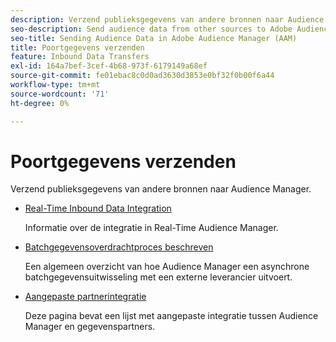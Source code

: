 ```yaml
---
description: Verzend publieksgegevens van andere bronnen naar Audience Manager.
seo-description: Send audience data from other sources to Adobe Audience Manager (AAM).
seo-title: Sending Audience Data in Adobe Audience Manager (AAM)
title: Poortgegevens verzenden
feature: Inbound Data Transfers
exl-id: 164a7bef-3cef-4b68-973f-6179149a68ef
source-git-commit: fe01ebac8c0d0ad3630d3853e0bf32f0b00f6a44
workflow-type: tm+mt
source-wordcount: '71'
ht-degree: 0%

---
```


# Poortgegevens verzenden

Verzend publieksgegevens van andere bronnen naar Audience Manager.

* [Real-Time Inbound Data Integration](/help/using/integration/sending-audience-data/real-time-data-integration/real-time-tech-specs.md)

  Informatie over de integratie in Real-Time Audience Manager.

* [Batchgegevensoverdrachtproces beschreven](/help/using/integration/sending-audience-data/batch-data-transfer-explained/batch-data-transfer-explained.md)

  Een algemeen overzicht van hoe Audience Manager een asynchrone batchgegevensuitwisseling met een externe leverancier uitvoert.

* [Aangepaste partnerintegratie](/help/using/integration/sending-audience-data/custom-partner-integrations.md)

  Deze pagina bevat een lijst met aangepaste integratie tussen Audience Manager en gegevenspartners.
